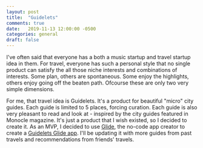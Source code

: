 ```yaml
---
layout: post
title:  "Guidelets"
comments: true
date:   2019-11-13 12:00:00 -0500
categories: general
draft: false
---
```


I've often said that everyone has a both a music startup and travel startup idea in them. For travel, everyone has such a personal style that no single product can satisfy the all those niche interests and combinations of interests. Some plan, others are spontaneous. Some enjoy the highlights, others enjoy going off the beaten path. Ofcourse these are only two very simple dimensions.

For me, that travel idea is Guidelets. It's a product for beautiful "micro" city guides. Each guide is limited to 5 places, forcing curation. Each guide is also very pleasant to read and look at - inspired by the city guides featured in Monocle magazine. It's just a product that I wish existed, so I decided to create it. As an MVP, I decided to use [Glide](https://www.glideapp.io), the no-code app creator to create a [Guidelets Glide app](https://guidelets.glideapp.io/). I'll be updating it with more guides from past travels and recommendations from friends' travels.